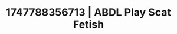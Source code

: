 ---
categories:
- Natural curves
- Stepsister roleplay
- Flushed skin
- Lip gloss fantasy
- Deepthroat
image: /assets/images/1747788356713.jpg
layout: post
seo:
  description: Featured content with high-quality ABDL Play, Scat Fetish. HD images
    available.
  keywords: ABDL Play, Scat Fetish
  og_image: /assets/images/1747788356713.jpg
  schema_type: VisualArtwork
tags:
- '#1747788356713'
- Scat Fetish
- ABDL Play
title: 1747788356713 | ABDL Play Scat Fetish
---
